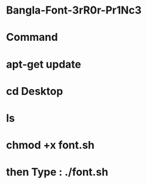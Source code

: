 # Bangla-Font-3rR0r-Pr1Nc3
# Command
# apt-get update
# cd Desktop
# ls
# chmod +x font.sh
# then Type : ./font.sh
